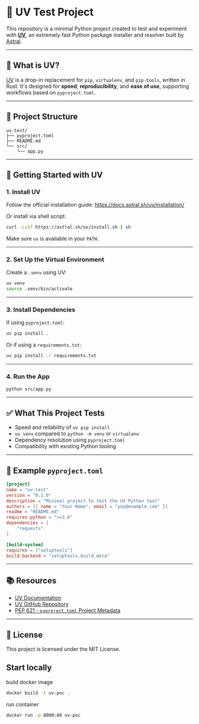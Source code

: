 # 🧪 UV Test Project

This repository is a minimal Python project created to test and experiment with [**UV**](https://docs.astral.sh/uv/), an extremely fast Python package installer and resolver built by [Astral](https://astral.sh).

---

## 🔧 What is UV?

[UV](https://docs.astral.sh/uv/) is a drop-in replacement for `pip`, `virtualenv`, and `pip-tools`, written in Rust. It's designed for **speed**, **reproducibility**, and **ease of use**, supporting workflows based on `pyproject.toml`.

---

## 📁 Project Structure

```
uv-test/
├── pyproject.toml
├── README.md
└── src/
    └── app.py
```

---

## 🚀 Getting Started with UV

### 1. Install UV

Follow the official installation guide: https://docs.astral.sh/uv/installation/

Or install via shell script:

```bash
curl -LsSf https://astral.sh/uv/install.sh | sh
```

Make sure `uv` is available in your `PATH`.

---

### 2. Set Up the Virtual Environment

Create a `.venv` using UV:

```bash
uv venv
source .venv/bin/activate
```

---

### 3. Install Dependencies

If using `pyproject.toml`:

```bash
uv pip install .
```

Or if using a `requirements.txt`:

```bash
uv pip install -r requirements.txt
```

---

### 4. Run the App

```bash
python src/app.py
```

---

## ✅ What This Project Tests

- Speed and reliability of `uv pip install`
- `uv venv` compared to `python -m venv` or `virtualenv`
- Dependency resolution using `pyproject.toml`
- Compatibility with existing Python tooling

---

## 📝 Example `pyproject.toml`

```toml
[project]
name = "uv-test"
version = "0.1.0"
description = "Minimal project to test the UV Python tool"
authors = [{ name = "Your Name", email = "you@example.com" }]
readme = "README.md"
requires-python = ">=3.8"
dependencies = [
    "requests"
]

[build-system]
requires = ["setuptools"]
build-backend = "setuptools.build_meta"
```

---

## 📚 Resources

- [UV Documentation](https://docs.astral.sh/uv/)
- [UV GitHub Repository](https://github.com/astral-sh/uv)
- [PEP 621 - `pyproject.toml` Project Metadata](https://peps.python.org/pep-0621/)

---

## 📄 License

This project is licensed under the MIT License.

## Start locally

build docker image

```bash
docker build -t uv-poc .
```

run container

```bash
docker run -p 8000:80 uv-poc
```
